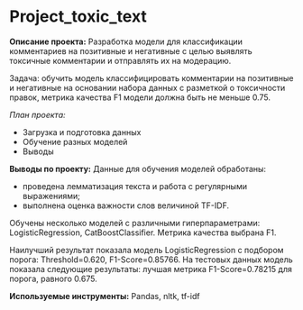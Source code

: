 # Project_toxic_text

**Описание проекта:**
Разработка модели для классификации комментариев на позитивные и негативные с целью выявлять токсичные комментарии и отправлять их на модерацию.

Задача: обучить модель классифицировать комментарии на позитивные и негативные на основании набора данных с разметкой о токсичности правок, метрика качества F1 модели должна быть не меньше 0.75.

*План проекта:*
- Загрузка и подготовка данных
- Обучение разных моделей
- Выводы

**Выводы по проекту:**
Данные для обучения моделей обработаны:

- проведена лемматизация текста и работа с регулярными выражениями;
- выполнена оценка важности слов величиной TF-IDF.

Обучены несколько моделей с различными гиперпараметрами: LogisticRegression, CatBoostClassifier. Метрика качества выбрана F1.

Наилучший результат показала модель LogisticRegression c подбором порога: Threshold=0.620, F1-Score=0.85766. На тестовых данных модель показала следующие результаты: лучшая метрика F1-Score=0.78215 для порога, равного 0.675.


**Используемые инструменты:** Pandas, nltk, tf-idf
